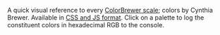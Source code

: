A quick visual reference to every [ColorBrewer scale](http://colorbrewer2.org); colors by Cynthia Brewer. Available in [CSS and JS format](https://github.com/mbostock/d3/tree/master/lib/colorbrewer). Click on a palette to log the constituent colors in hexadecimal RGB to the console.